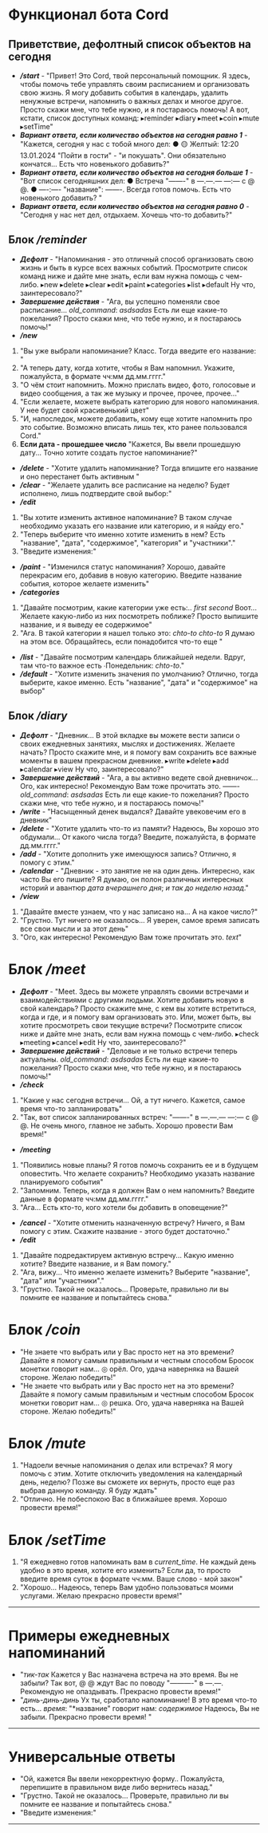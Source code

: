 # Функционал бота Cord
## Приветствие, дефолтный список объектов на сегодня
- ***/start*** - "Привет! Это Cord, твой персональный помощник. Я здесь, чтобы помочь тебе управлять своим расписанием и организовать свою жизнь. Я могу добавить события в календарь, удалить ненужные встречи, напомнить о важных делах и многое другое. Просто скажи мне, что тебе нужно, и я постараюсь помочь! А вот, кстати, список доступных команд:
▸reminder
▸diary
▸meet
▸coin
▸mute
▸setTime"
- ***Вариант ответа, если количество объектов на сегодня равно 1*** - "Кажется, сегодня у нас с тобой много дел: ● 🟡 Желтый: 12:20 13.01.2024 "Пойти в гости" - "и покушать". Они обязательно кончатся... Есть что новенького добавить?"
- ***Вариант ответа, если количество объектов на сегодня больше 1*** - "Вот список сегодняшних дел:
● Встреча "——-" в —.—.— —:— с @ @.
● —-:—- "название": ——-.
Всегда готов помочь. Есть что новенького добавить? "
- ***Вариант ответа, если количество объектов на сегодня равно 0*** - "Сегодня у нас нет дел, отдыхаем. Хочешь что-то добавить?"
## Блок */reminder*
- ***Дефолт*** - "Напоминания - это отличный способ организовать свою жизнь и быть в курсе всех важных событий. Просмотрите список команд ниже и дайте мне знать, если вам нужна помощь с чем-либо.
▸new
▸delete
▸clear
▸edit
▸paint
▸categories
▸list
▸default
Ну что, заинтересовало?"
- ***Завершение действия*** - "Ага, вы успешно поменяли свое расписание... 
*old_command*: *asdsadas*
Есть ли еще какие-то пожелания? Просто скажи мне, что тебе нужно, и я постараюсь помочь!"
- ***/new***
1. "Вы уже выбрали напоминание? Класс. Тогда введите его название: "
2. "А теперь дату, когда хотите, чтобы я Вам напомнил. Укажите, пожалуйста, в формате чч:мм дд.мм.гггг."
3. "О чём стоит напомнить. Можно прислать видео, фото, голосовые и видео сообщения, а так же музыку и прочее, прочее, прочее..."
4. "Если желаете, можете выбрать категорию для нового напоминания. У нее будет свой красивенький цвет"
5. "И, напоследок, можете добавить, кому еще хотите напомнить про это событие. Возможно вписать лишь тех, кто ранее пользовался Cord."
6. **Если дата - прошедшее число** "Кажется, Вы ввели прошедшую дату... Точно хотите создать пустое напоминание?"
- ***/delete*** - "Хотите удалить напоминание? Тогда впишите его название и оно перестанет быть активным "
- ***/clear*** - "Желаете удалить все расписание на неделю? Будет исполнено, лишь подтвердите свой выбор:"
- ***/edit***
1. "Вы хотите изменить активное напоминание? В таком случае необходимо указать его название или категорию, и я найду его."
2. "Теперь выберите что именно хотите изменить в нем? Есть "название", "дата", "содержимое", "категория" и "участники"."
3. "Введите изменения:"
- ***/paint*** - "Изменился статус напоминания? Хорошо, давайте перекрасим его, добавив в новую категорию. Введите название события, которое желаете изменить"
- ***/categories*** 
1. "Давайте посмотрим, какие категории уже есть:..
*first*
*second*
Воот... Желаете какую-либо из них посмотреть поближе? Просто выпишите название, и я выведу ее содержимое"
2. "Ага. В такой категории я нашел только это:
*chto-to*
*chto-to*
Я думаю на этом все. Обращайтесь, если понадобится что-то еще "
- ***/list*** - "Давайте посмотрим календарь ближайшей недели. Вдруг, там что-то важное есть  ∙Понедельник: *chto-to*."
- ***/default*** - "Хотите изменить значения по умолчанию? Отлично, тогда выберите, какое именно. Есть "название", "дата" и "содержимое" на выбор"
## Блок */diary*
- ***Дефолт*** - "Дневник...  В этой вкладке вы можете вести записи о своих ежедневных занятиях, мыслях и достижениях. Желаете начать? Просто скажите мне, и я помогу вам сохранить все важные моменты в вашем прекрасном дневнике. 
▸write
▸delete
▸add
▸calendar
▸view
Ну что, заинтересовало?"
- ***Завершение действий*** - "Ага, а вы активно ведете свой дневничок... Ого, как интересно! Рекомендую Вам тоже прочитать это.
——-
*old_command*: *asdsadas*
Есть ли еще какие-то пожелания? Просто скажи мне, что тебе нужно, и я постараюсь помочь!"
- ***/write*** - "Насыщенный денек выдался? Давайте увековечим его в дневник"
- ***/delete*** - "Хотите удалить что-то из памяти? Надеюсь, Вы хорошо это обдумали... От какого числа тогда? Введите, пожалуйста, в формате дд.мм.гггг."
- ***/add*** - "Хотите дополнить уже имеющуюся запись? Отлично, я помогу с этим."
- ***/calendar*** - "Дневник - это занятие не на один день. Интересно, как часто Вы его пишите? Я думаю, он полон различных интересных историй и авантюр 
*дата вчерашнего дня*;
*и так до неделю назад*."
- ***/view***
1. "Давайте вместе узнаем, что у нас записано на... А на какое число?"
2. "Грустно. Тут ничего не оказалось... Я уверен, самое время записать все свои мысли и за этот день"
3. "Ого, как интересно! Рекомендую Вам тоже прочитать это.
*text*"
# Блок */meet*
- ***Дефолт*** - "Meet.  Здесь вы можете управлять своими встречами и взаимодействиями с другими людьми. Хотите добавить новую в свой календарь? Просто скажите мне, с кем вы хотите встретиться, когда и где, и я помогу вам организовать это. Или, может быть, вы хотите просмотреть свои текущие встречи? Посмотрите список ниже и дайте мне знать, если вам нужна помощь с чем-либо.
▸check
▸meeting
▸cancel
▸edit
Ну что, заинтересовало?"
- ***Завершение действий*** - "Деловые и не только встречи теперь актуальны. 
*old_command*: *asdsadas*
Есть ли еще какие-то пожелания? Просто скажи мне, что тебе нужно, и я постараюсь помочь!"
- ***/check***
1. "Какие у нас сегодня встречи... Ой, а тут ничего. Кажется, самое время что-то запланировать"
2. "Так, вот список запланированных встреч:
"——-" в —.—.— —:— с @ @.
Не очень много, главное не забыть. Хорошо провести Вам время!"
- ***/meeting***
1. "Появились новые планы? Я готов помочь сохранить ее и в будущем оповестить. Что желаете сохранить? 
Необходимо указать название планируемого события"
2. "Запомним. Теперь, когда я должен Вам о нем напомнить? 
Введите данные в формате чч:мм дд.мм.гггг."
3. "Ага... Есть кто-то, кого хотели бы добавить в оповещение?"
- ***/cancel*** - "Хотите отменить назначенную встречу? Ничего, я Вам помогу с этим. Скажите название - этого будет достаточно."
- ***/edit***
1. "Давайте подредактируем активную встречу... Какую именно хотите? Введите название, и я Вам помогу."
2. "Ага, вижу... Что именно желаете изменить? Выберите "название", "дата" или "участники"."
3. "Грустно. Такой не оказалось... Проверьте, правильно ли вы помните ее название и попытайтесь снова."
# Блок */coin*
- "Не знаете что выбрать или у Вас просто нет на это времени? Давайте я помогу самым правильным и честным способом 
Бросок монетки говорит нам...
◎ орёл.
Ого, удача наверняка на Вашей стороне. Желаю победить!"
- "Не знаете что выбрать или у Вас просто нет на это времени? Давайте я помогу самым правильным и честным способом 
Бросок монетки говорит нам...
◎ решка.
Ого, удача наверняка на Вашей стороне. Желаю победить!"
# Блок */mute*
1. "Надоели вечные напоминания о делах или встречах? Я могу помочь с этим. Хотите отключить уведомления на календарный день, неделю? Позже вы сможете их вернуть, просто еще раз выбрав данную команду. Я буду ждать"
2. "Отлично. Не побеспокою Вас в ближайшее время. Хорошо провести время!"
# Блок */setTime*
1. "Я ежедневно готов напоминать вам в *current_time*. 
Не каждый день удобно в это время, хотите его изменить? Если да, то просто введите время суток в формате чч:мм. Ваше слово - мой закон"
2. "Хорошо... Надеюсь, теперь Вам удобно пользоваться моими услугами. Желаю прекрасно провести время!"
---
# Примеры ежедневных напоминаний
- "*тик-так* 
Кажется у Вас назначена встреча на это время. Вы не забыли? 
Так вот, @ @ ждут Вас по поводу "———-" в —.—. Рекомендую не опаздывать. Прекрасно провести время!"
- "*динь-динь-динь*
Ух ты, сработало напоминание! В это время что-то есть... 
*время*: "*название" говорит нам:
*содержимое*
Надеюсь, Вы не забыли. Прекрасно провести время! "
---
# Универсальные ответы
- "Ой, кажется Вы ввели некорректную форму.. Пожалуйста, перепишите в правильном виде либо вернитесь назад."
- "Грустно. Такой не оказалось... Проверьте, правильно ли вы помните ее название и попытайтесь снова."
- "Введите изменения:"
---